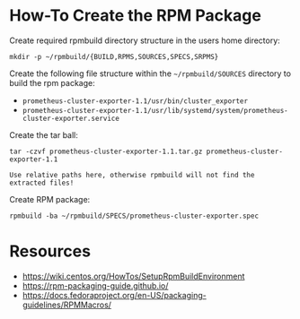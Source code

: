 # How-To Create the RPM Package

Create required rpmbuild directory structure in the users home directory:  

`mkdir -p ~/rpmbuild/{BUILD,RPMS,SOURCES,SPECS,SRPMS}`

Create the following file structure within the `~/rpmbuild/SOURCES` directory to build the rpm package:  

* `prometheus-cluster-exporter-1.1/usr/bin/cluster_exporter`
* `prometheus-cluster-exporter-1.1/usr/lib/systemd/system/prometheus-cluster-exporter.service`

Create the tar ball:  

`tar -czvf prometheus-cluster-exporter-1.1.tar.gz prometheus-cluster-exporter-1.1`

    Use relative paths here, otherwise rpmbuild will not find the extracted files!

Create RPM package:  

`rpmbuild -ba ~/rpmbuild/SPECS/prometheus-cluster-exporter.spec`

# Resources

* https://wiki.centos.org/HowTos/SetupRpmBuildEnvironment
* https://rpm-packaging-guide.github.io/
* https://docs.fedoraproject.org/en-US/packaging-guidelines/RPMMacros/
